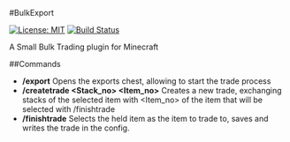 #BulkExport

[![License: MIT](https://img.shields.io/badge/License-MIT-yellow.svg)](https://opensource.org/licenses/MIT) [![Build Status](https://travis-ci.org/Penaz91/BulkExport.svg?branch=master)](https://travis-ci.org/Penaz91/BulkExport)

A Small Bulk Trading plugin for Minecraft

##Commands

* **/export** Opens the exports chest, allowing to start the trade process
* **/createtrade <Stack_no> <Item_no>** Creates a new trade, exchanging <Stack-no> stacks of the selected item with <Item_no> of the item that will be selected with /finishtrade
* **/finishtrade** Selects the held item as the item to trade to, saves and writes the trade in the config.

